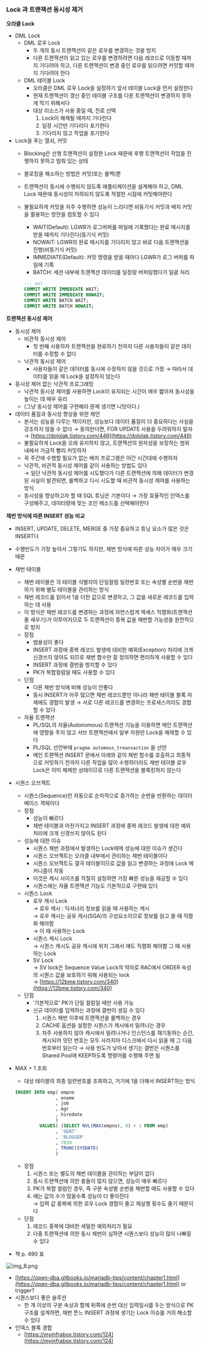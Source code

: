 ### Lock 과 트랜잭션 동시성 제거

**오라클 Lock**

- DML Lock
    - DML 로우 Lock
        - 두 개의 동시 트랜잭션이 같은 로우를 변경하는 것을 방지
        - 다른 트랜잭션이 읽고 있는 로우를 변경하려면 다음 레코드로 이동할 때까지 기다려야 하고, 다른 트랜잭션이 변경 중인 로우를 읽으려면 커밋할 때까지 기다려야 한다
    - DML 테이블 Lock
        - 오라클은 DML 로우 Lock을 설정하기 앞서 테이블 Lock을 먼저 설정한다
        - 현재 트랜잭션이 갱신 중인 테이블 구조를 다른 트랜잭션이 변경하지 못하게 막기 위해서다
        - 대상 리소스가 사용 중일 때, 진로 선택
            1. Lock이 해제될 때까지 기다린다
            2. 일정 시간만 기다리다 포기한다
            3. 기다리지 않고 작업을 포기한다
- Lock을 푸는 열쇠, 커밋
    - Blocking은 선행 트랜잭션이 설정한 Lock 때문에 후행 트랜잭션이 작업을 진행하지 못하고 멈춰 있는 상태
    - 블로킹을 해소하는 방법은 커밋(또는 롤백)뿐
    - 트랜잭션이 동시에 수행되지 않도록 애플리케이션을 설계해야 하고, DML Lock 때문에 동시성이 저하되지 않도록 적절한 시점에 커밋해야한다
    - 불필요하게 커밋을 자주 수행하면 성능이 느리다면 비동기식 커밋과 배치 커밋을 활용하는 방안을 컴토할 수 있다
        - WAIT(Default): LGWR가 로그버퍼를 파일에 기록했다는 완료 메시지를 받을 때까지 기다린다(동기식 커밋)
        - NOWAIT: LGWR의 완료 메시지를 기다리지 않고 바로 다음 트랜잭션을 진행(비동기식 커밋)
        - IMMEDIATE(Default): 커밋 명령을 받을 때마다 LGWR가 로그 버퍼를 파일에 기록
        - BATCH: 세션 내부에 트랜잭션 데이터를 일정량 버퍼링했다가 일괄 처리

        ```sql
        --- ex)
        COMMIT WRITE IMMEDIATE WAIT;
        COMMIT WRITE IMMEDIATE NOWAIT;
        COMMIT WRITE BATCH WAIT;
        COMMIT WRITE BATCH NOWAIT;
        ```


**트랜잭션 동시성 제어**

- 동시성 제어
    - 비관적 동시성 제어
        - 첫 번째 사용하자 트랜잭션을 완료하기 전까지 다른 사용자들이 같은 데이터를 수정할 수 없다
    - 낙관적 동시성 제어
        - 사용자들이 같은 데이터를 동시에 수정하지 않을 것으로 가정
          → 따라서 데이터를 읽을 때 Lock을 설정하지 않는다
- 동시성 제어 없는 낙관적 프로그래밍
    - 낙관적 동시성 제어를 사용하면 Lock이 유지되는 시간이 매우 짧아져 동시성을 높이는 데 매우 유리
    - (그냥 동시성 제어를 구현해라 문제 생기면 니탓이다.)
- 데이터 품질과 동시성 향상을 위한 제언
    - 본서는 성능을 다루는 책이지만, 성능보다 데이터 품질이 더 중요하다는 사실을 강조하지 않을 수 없다
      → 동의한다면, FOR UPDATE 사용을 두려워하지 말자
      → [https://dololak.tistory.com/446](https://dololak.tistory.com/446)
    - 불필요하게 Lock을 오래 유지하지 않고, 트랜잭션의 원자성을 보장하는 범위 내에서 가급적 빨리 커밋하자
    - 꼭 주간에 수행할 필요가 없는 배치 프로그램은 야간 시간대에 수행하자
    - 낙관적, 비관적 동시성 제어를 같이 사용하는 방법도 있다<br />
      → 일단 낙관적 동시성 제어를 시도했다가 다른 트랜잭션에 의해 데이터가 변경된 사실이 발견되면, 롤백하고 다시 시도할 때 비관적 동시성 제어를 사용하는 방식
    - 동시성을 향상하고자 할 때 SQL 튜닝은 기본이다
      → 가장 효율적인 인덱스를 구성해주고, 데이터량에 맞는 조인 메소드를 선택해야한다

**채번 방식에 따른 INSERT 성능 비교**

- INSERT, UPDATE, DELETE, MERGE 중 가장 중요하고 튜닝 요소가 많은 것은 INSERT다
- 수행빈도가 가장 높아서 그렇기도 하지만, 채번 방식에 따른 성능 차이가 매우 크기 때문

- 채번 테이블
    - 채번 테이블은 각 테이블 식별자의 단일컬럼 일련번호 또는 속성별 순번을 채번하기 위해 별도 테이블을 관리하는 방식
    - 채번 레코드를 읽어서 1을 더한 값으로 변경하고, 그 값을 새로운 레코드를 입력하는 데 사용
    - 이 방식은 채번 레코드를 변경하는 과정에 자연스럽게 액세스 직렬화(트랜잭션 줄 세우기)가 이루어지므로 두 트랜잭션이 중복 값을 채번할 가능성을 원천적으로 방지
    - 장점
        - 범용성이 좋다
        - INSERT 과정에 중복 레코드 발생에 대비한 예외(Exception) 처리에 크게 신경쓰지 않아도 되므로 채번 함수만 잘 정의하면 편리하게 사용할 수 있다
        - INSERT 과정에 결번을 방지할 수 있다
        - PK가 복합컬럼일 때도 사용할 수 있다
    - 단점
        - 다른 채번 방식에 비해 성능이 안좋다
        - 동시 INSERT가 아주 많으면 채번 레코드뿐만 아니라 채번 테이블 블록 자체에도 경합이 발생
          → 서로 다른 레코드를 변경하는 프로세스끼리도 경합할 수 있다
    - 자율 트랜잭션
        - PL/SQL의 자율(Autonomous) 트랜잭션 기능을 이용하면 메인 트랜잭션에 영향을 주지 않고 서브 트랜잭션에서 일부 자원만 Lock을 해제할 수 있다
        - PL/SQL 선언부에 `pragma automous_treansaction` 을 선언
        - 메인 트랜잭션 INSERT 문에서 아래와 같이 채번 함수를 호출하고 최종적으로 커밋하기 전까지 다른 작업을 많이 수행하더라도 채번 테이블 로우 Lock은 이미 해제한 상태이므로 다른 트랜잭션을 블록킹하지 않는다
- 시퀀스 오브젝트
    - 시퀀스(Sequence)란 자동으로 순차적으로 증가하는 순번을 반환하는 데이터베이스 객체이다
    - 장점
        - 성능이 빠르다
        - 채번 테이블과 마찬가지고 INSERT 과정에 중복 레코드 발생에 대한 예외처리에 크게 신경쓰지 않아도 된다
    - 성능에 대한 이슈
        - 시퀀스 채번 과정에서 발생하는 Lock때메 성능에 대한 이슈가 생긴다
        - 시퀀스 오브젝트는 오라클 내부에서 관리하는 채번 테이블이다
        - 시퀀스 오브젝트도 결국 테이블이므로 값을 읽고 변경하는 과정에 Lock 메커니즘이 작동
        - 이것은 캐시 사이즈를 적절히 설정하면 가장 빠른 성능을 제공할 수 있다
        - 시퀀스에는 자율 트랜잭션 기능도 기본적으로 구현돼 있다
    - 시퀀스 Lock
        - 로우 캐시 Lock<br />
          → 로우 캐시 : 딕셔너리 정보를 읽을 때 사용하는 캐시<br />
          → 로우 캐시는 공유 캐시(SGA)의 구성요소이므로 정보를 읽고 쓸 때 직렬화 해야함<br />
          → 이 때 사용하는 Lock
        - 시퀀스 캐시 Lock<br />
          → 시퀀스 캐시도 공유 캐시에 위치 그래서 얘도 직렬화 해야함 그 때 사용하는 Lock
        - SV Lock<br />
          → SV lock은 Sequence Value Lock의 약자로 RAC에서 ORDER 속성의 시퀀스 값을 보호하기 위해 사용되는 lock<br />
          → [https://12bme.tistory.com/340](https://12bme.tistory.com/340)
    - 단점
        - ‘기본적으로’ PK가 단일 컬럼일 때만 사용 가능
        - 신규 데이터를 입력하는 과정에 결번이 생길 수 있다
            1. 시퀀스 채번 이후에 트랜잭션을 롤백하는 경우
            2. CACHE 옵션을 설정한 시퀀스가 캐시에서 밀려나는 경우
            3. 자주 사용하지 않아  캐시에서 밀려나거나 인스턴스를 재기동하는 순간, 캐시되어 잇던 번호는 모두 사라지마 디스크에서 다시 읽을 때 그 다음 번호부터 읽는다
               → 사용 빈도가 낮아서 생기는 결번은 시퀀스를 Shared Pool에 KEEP하도록 명령어를 수행해 주면 됨
- MAX + 1 조회
    - 대상 테이블의 최종 일련번호를 조회하고, 거기에 1을 더해서 INSERT하는 방식

    ```sql
    INSERT INTO emp( empno
                   , ename
                   , job
                   , mgr
                   , hiredate
                   )
             VALUES( (SELECT NVL(MAX(empno), 0) + 1 FROM emp)
                   , 'GENT'
                   , 'BLOGGER'
                   , 7839
                   , TRUNC(SYSDATE)
                   )
    ```

    - 장점
        1. 시퀀스 또는 별도의 채번 테이블을 관리하는 부담이 없다
        2. 동시 트랜잭션에 의한 충돌이 많지 않으면, 성능이 매우 빠르다
        3. PK가 복합 컬럼인 경우, 즉 구분 속성별 순번을 채번할 때도 사용할 수 있다
        4. 얘는 값의 수가 많을수록 성능이 더 좋아진다<br />
           → 입력 값 중복에 의한 로우 Lock 경합이 줄고 재실행 횟수도 줄기 때문이다
    - 단점
        1. 레코드 중복에 대비한 세밀한 예외처리가 필요
        2. 다중 트랜잭션에 의한 동시 채번이 심하면 시퀀스보다 성능이 많이 나빠질 수 있다
- 책 p. 490 표

![img_8.png](images/img_8.png)

- [https://open-dba.gitbooks.io/mariadb-tips/content/chapter1.html](https://open-dba.gitbooks.io/mariadb-tips/content/chapter1.html) or trigger?
- 시퀀스보다 좋은 솔루션
    - 한 개 이상의 구분 속상과 함께 뒤쪽에 순번 대신 입력일시를 두는 방식으로 PK 구조를 설계하면, 채번 똔느 INSERT 과정에 생기는 Lock 이슈를 거의 해소할 수 있다
- 인덱스 블록 경합
    - [https://myinfrabox.tistory.com/124](https://myinfrabox.tistory.com/124)
